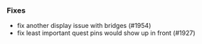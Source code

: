 ### Fixes

- fix another display issue with bridges (#1954)
- fix least important quest pins would show up in front (#1927)
